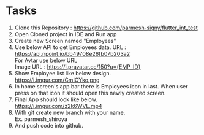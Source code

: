 # Tasks
  1. Clone this Repository : https://github.com/parmesh-signy/flutter_int_test
  2. Open Cloned project in IDE and Run app  
  3. Create new Screen named "Employees"  
  4. Use below API to get Employees data.
	  URL : https://api.npoint.io/bb49708e26fb07b203a2  
	  For Avtar use below URL  
	  Image URL : https://i.pravatar.cc/150?u={EMP_ID}  
  5. Show Employee list like below design.  
	https://i.imgur.com/CmIOYko.png  
  6. In home screen's app bar there is Employees icon in last. When user press on that icon it should open this newly created screen.
  7. Final App should look like below.  
	https://i.imgur.com/z2k6WVL.mp4  
  8. With git create new branch with your name.   
  	Ex. parmesh_shiroya  
  9. And push code into github.  
